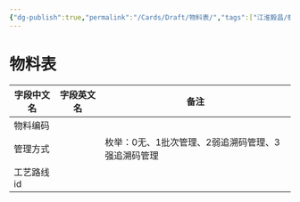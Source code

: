 ```yaml
---
{"dg-publish":true,"permalink":"/Cards/Draft/物料表/","tags":["江淮毅昌/蝶创I-MES/MES"]}
---
```



# 物料表

| **字段中文名** | **字段英文名** | **备注**                      |
| --------- | --------- | --------------------------- |
| 物料编码      |           |                             |
| 管理方式      |           | 枚举：0无、1批次管理、2弱追溯码管理、3强追溯码管理 |
| 工艺路线id    |           |                             |
